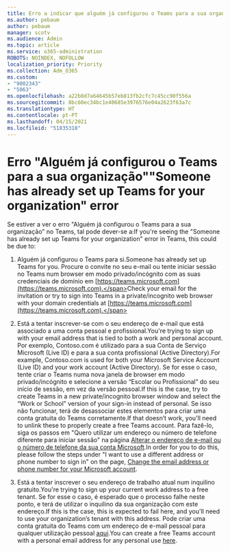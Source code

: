 ```yaml
---
title: Erro a indicar que alguém já configurou o Teams para a sua organização
ms.author: pebaum
author: pebaum
manager: scotv
ms.audience: Admin
ms.topic: article
ms.service: o365-administration
ROBOTS: NOINDEX, NOFOLLOW
localization_priority: Priority
ms.collection: Adm_O365
ms.custom:
- "9002343"
- "5063"
ms.openlocfilehash: a22b8d7a64645b57eb813fb2cfc7c45cc90f556a
ms.sourcegitcommit: 8bc60ec34bc1e40685e3976576e04a2623f63a7c
ms.translationtype: HT
ms.contentlocale: pt-PT
ms.lasthandoff: 04/15/2021
ms.locfileid: "51835318"
---
```

# <a name="someone-has-already-set-up-teams-for-your-organization-error"></a><span data-ttu-id="a03f4-102">Erro "Alguém já configurou o Teams para a sua organização"</span><span class="sxs-lookup"><span data-stu-id="a03f4-102">"Someone has already set up Teams for your organization" error</span></span>

<span data-ttu-id="a03f4-103">Se estiver a ver o erro "Alguém já configurou o Teams para a sua organização" no Teams, tal pode dever-se a:</span><span class="sxs-lookup"><span data-stu-id="a03f4-103">If you're seeing the "Someone has already set up Teams for your organization" error in Teams, this could be due to:</span></span>

1. <span data-ttu-id="a03f4-104">Alguém já configurou o Teams para si.</span><span class="sxs-lookup"><span data-stu-id="a03f4-104">Someone has already set up Teams for you.</span></span> <span data-ttu-id="a03f4-105">Procure o convite no seu e-mail ou tente iniciar sessão no Teams num browser em modo privado/incógnito com as suas credenciais de domínio em [https://teams.microsoft.com](https://teams.microsoft.com).</span><span class="sxs-lookup"><span data-stu-id="a03f4-105">Check your email for the invitation or try to sign into Teams in a private/incognito web browser with your domain credentials at [https://teams.microsoft.com](https://teams.microsoft.com).</span></span>

2. <span data-ttu-id="a03f4-106">Está a tentar inscrever-se com o seu endereço de e-mail que está associado a uma conta pessoal e profissional.</span><span class="sxs-lookup"><span data-stu-id="a03f4-106">You're trying to sign up with your email address that is tied to both a work and personal account.</span></span> <span data-ttu-id="a03f4-107">Por exemplo, Contoso.com é utilizado para a sua Conta de Serviço Microsoft (Live ID) e para a sua conta profissional (Active Directory).</span><span class="sxs-lookup"><span data-stu-id="a03f4-107">For example, Contoso.com is used for both your Microsoft Service Account (Live ID) and your work account (Active Directory).</span></span> <span data-ttu-id="a03f4-108">Se for esse o caso, tente criar o Teams numa nova janela de browser em modo privado/incógnito e selecione a versão “Escolar ou Profissional” do seu início de sessão, em vez da versão pessoal.</span><span class="sxs-lookup"><span data-stu-id="a03f4-108">If this is the case, try to create Teams in a new private/incognito browser window and select the “Work or School” version of your sign-in instead of personal.</span></span> <span data-ttu-id="a03f4-109">Se isso não funcionar, terá de desassociar estes elementos para criar uma conta gratuita do Teams corretamente.</span><span class="sxs-lookup"><span data-stu-id="a03f4-109">If that doesn’t work, you'll need to unlink these to properly create a free Teams account.</span></span> <span data-ttu-id="a03f4-110">Para fazê-lo, siga os passos em "Quero utilizar um endereço ou número de telefone diferente para iniciar sessão" na página [Alterar o endereço de e-mail ou o número de telefone da sua conta Microsoft](https://support.microsoft.com/help/12407).</span><span class="sxs-lookup"><span data-stu-id="a03f4-110">In order for you to do this, please follow the steps under "I want to use a different address or phone number to sign in" on the page, [Change the email address or phone number for your Microsoft account](https://support.microsoft.com/help/12407).</span></span>

3. <span data-ttu-id="a03f4-111">Está a tentar inscrever o seu endereço de trabalho atual num inquilino gratuito.</span><span class="sxs-lookup"><span data-stu-id="a03f4-111">You're trying to sign up your current work address to a free tenant.</span></span> <span data-ttu-id="a03f4-112">Se for esse o caso, é esperado que o processo falhe neste ponto, e terá de utilizar o inquilino da sua organização com este endereço.</span><span class="sxs-lookup"><span data-stu-id="a03f4-112">If this is the case, this is expected to fail here, and you'll need to use your organization’s tenant with this address.</span></span> <span data-ttu-id="a03f4-113">Pode criar uma conta gratuita do Teams com um endereço de e-mail pessoal para qualquer utilização pessoal [aqui](https://products.office.com/microsoft-teams/group-chat-software).</span><span class="sxs-lookup"><span data-stu-id="a03f4-113">You can create a free Teams account with a personal email address for any personal use [here](https://products.office.com/microsoft-teams/group-chat-software).</span></span>

